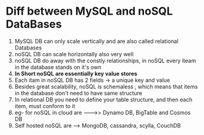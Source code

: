 

# Diff between MySQL and noSQL DataBases

1) MySQL DB can only scale vertically and are also called relational Databases
2) noSQL DB can scale horizontally also very well
3) noSQL DB do away with the constly relationships, in noSQL every iteam in the database stands on it's own
4) **In Short noSQL are essentially key value stores**
5) Each itam in noSQL DB has 2 fields -> a unique key and value
6) Besides great scalability, noSQL is schemaless , which means that items in the database don't need to have same structure 
7) In relational DB you need to define your table structure, and then each item, must conform to it
8) eg- for noSQL in cloud are --->> Dynamo DB, BigTable and Cosmos DB
9) Self hosted noSQL are --> MongoDB, cassandra, scylla, CouchDB

